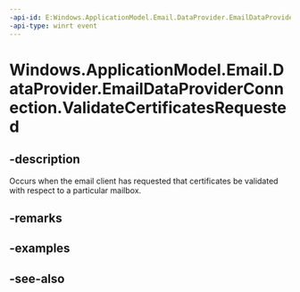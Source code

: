 ```yaml
---
-api-id: E:Windows.ApplicationModel.Email.DataProvider.EmailDataProviderConnection.ValidateCertificatesRequested
-api-type: winrt event
---
```


<!-- Event syntax
public event Windows.Foundation.TypedEventHandler ValidateCertificatesRequested<Windows.ApplicationModel.Email.DataProvider.EmailDataProviderConnection,  Windows.ApplicationModel.Email.DataProvider.EmailMailboxValidateCertificatesRequestEventArgs>
-->

# Windows.ApplicationModel.Email.DataProvider.EmailDataProviderConnection.ValidateCertificatesRequested

## -description
Occurs when the email client has requested that certificates be validated with respect to a particular mailbox.

## -remarks

## -examples

## -see-also
